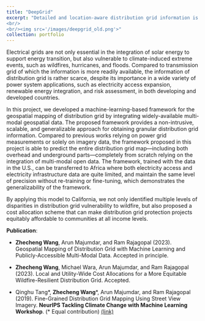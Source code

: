 ```yaml
---
title: "DeepGrid"
excerpt: "Detailed and location-aware distribution grid information is a prerequisite for various power system applications such as renewable energy integration, wildfire risk assessment, and infrastructure planning. However, a generalizable and scalable approach to obtain such information is still lacking. In this project, we developed a machine-learning-based framework to map both overhead and underground distribution grids using widely-available multi-modal data geospatial data. It is developed with the data in the U.S. but can be directly transferred to Africa without any re-training or fine-tuning. By applying this model to California, we not only identified multiple levels of disparities in distribution grid vulnerability to wildfire, but also proposed a cost allocation scheme that can make distribution grid protection projects equitably affordable to communities at all income levels.
<br/>
<br/><img src='/images/deepgrid_old.png'>"
collection: portfolio
---
```


Electrical grids are not only essential in the integration of solar energy to support energy transition, but also vulnerable to climate-induced extreme events, such as wildfires, hurricanes, and floods. Compared to transmission grid of which the information is more readily available, the information of distribution grid is rather scarce, despite its importance in a wide variety of power system applications, such as electricity access expansion, renewable energy integration, and risk assessment, in both developing and developed countries.
 
In this project, we developed a machine-learning-based framework for the geospatial mapping of distribution grid by integrating widely-available multi-modal geospatial data. The proposed framework provides a non-intrusive, scalable, and generalizable approach for obtaining granular distribution grid information. Compared to previous works relying on power grid measurements or solely on imagery data, the framework proposed in this project is able to predict the entire distribution grid map—including both overhead and underground parts—completely from scratch relying on the integration of multi-modal open data. The framework, trained with the data in the U.S., can be transferred to Africa where both electricity access and electricity infrastructure data are quite limited, and maintain the same level of precision without re-training or fine-tuning, which demonstrates the generalizability of the framework. 

By applying this model to California, we not only identified multiple levels of disparities in distribution grid vulnerability to wildfire, but also proposed a cost allocation scheme that can make distribution grid protection projects equitably affordable to communities at all income levels.

**Publication**:

* **Zhecheng Wang**, Arun Majumdar, and Ram Rajagopal (2023). 
Geospatial Mapping of Distribution Grid with Machine Learning and Publicly-Accessible Multi-Modal Data. 
Accepted in principle.

* **Zhecheng Wang**, Michael Wara, Arun Majumdar, and Ram Rajagopal (2023). 
Local and Utility-Wide Cost Allocations for a More Equitable Wildfire-Resilient Distribution Grid. Accepted.
    
* Qinghu Tang\*, **Zhecheng Wang**\*, Arun Majumdar, and Ram Rajagopal (2019). 
Fine-Grained Distribution Grid Mapping Using Street View Imagery.
**NeurIPS Tackling Climate Change with Machine Learning Workshop**. (\* Equal contribution)
[(link)](https://www.climatechange.ai/papers/neurips2019/31/paper.pdf)